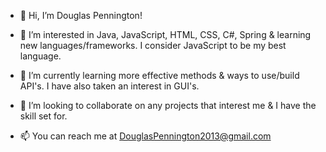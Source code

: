 - 👋 Hi, I’m Douglas Pennington!

- 👀 I’m interested in Java, JavaScript, HTML, CSS, C#, Spring & learning new languages/frameworks. I consider JavaScript to be my best language.

- 🌱 I’m currently learning more effective methods & ways to use/build API's. I have also taken an interest in GUI's. 

- 💞️ I’m looking to collaborate on any projects that interest me & I have the skill set for.

- 📫 You can reach me at DouglasPennington2013@gmail.com


<!---
DouglasPenn23/DouglasPenn23 is a ✨ special ✨ repository because its `README.md` (this file) appears on your GitHub profile.
You can click the Preview link to take a look at your changes.
--->
